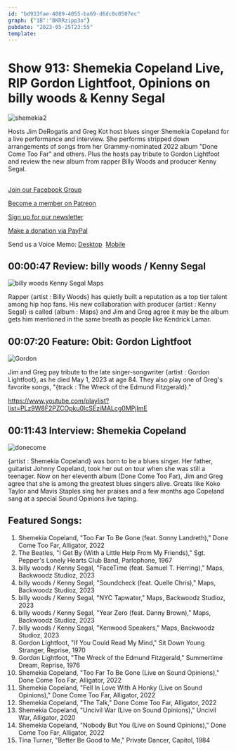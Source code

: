 ```yaml
---
id: "bd933fae-4089-4055-ba69-d6dc0c0507ec"
graph: {"1B":"BKRRzipp3o"}
pubdate: "2023-05-25T23:55"
template: 
---
```






# Show 913: Shemekia Copeland Live, RIP Gordon Lightfoot, Opinions on billy woods & Kenny Segal

![shemekia2](https://static.soundopinions.org/images/2023/shemekia-2.jpeg)

Hosts Jim DeRogatis and Greg Kot host blues singer Shemekia Copeland for a live performance and interview. She performs stripped down arrangements of songs from her Grammy-nominated 2022 album "Done Come Too Far" and others. Plus the hosts pay tribute to Gordon Lightfoot and review the new album from rapper Billy Woods and producer Kenny Segal. 



## 

[Join our Facebook Group](https://bit.ly/3sivr9T)

[Become a member on Patreon](https://bit.ly/3slWZvc)

[Sign up for our newsletter](https://bit.ly/3eEvRnG)

[Make a donation via PayPal](https://bit.ly/3dmt9lU)

Send us a Voice Memo: [Desktop](bit.ly/2RyD5Ah)  [Mobile](sayhi.chat/soundops)



## 00:00:47 Review: billy woods / Kenny Segal

![billy woods  Kenny Segal Maps](https://static.soundopinions.org/assets/913/1B12.jpg)

Rapper {artist : Billy Woods} has quietly built a reputation as a top tier talent among hip hop fans. His new collaboration with producer {artist : Kenny Segal} is called {album : Maps} and Jim and Greg agree it may be the album gets him mentioned in the same breath as people like Kendrick Lamar.



## 00:07:20 Feature: Obit: Gordon Lightfoot

![Gordon](https://static.soundopinions.org/images/2023/91nadffnixl-uf1000-1000-ql80.jpg)

Jim and Greg pay tribute to the late singer-songwriter {artist : Gordon Lightfoot}, as he died May 1, 2023 at age 84. They also play one of Greg's favorite songs, "{track : The Wreck of the Edmund Fitzgerald}."

https://www.youtube.com/playlist?list=PLz9W8F2PZCOpku0lcSEziMALcg0MPjImE



## 00:11:43 Interview: Shemekia Copeland

![donecome](https://static.soundopinions.org/images/2023/shemekia.jpeg)

{artist : Shemekia Copeland} was born to be a blues singer. Her father, guitarist Johnny Copeland, took her out on tour when she was still a teenager. Now on her eleventh album (Done Come Too Far), Jim and Greg agree that she is among the greatest blues singers alive. Greats like Koko Taylor and Mavis Staples sing her praises and a few months ago Copeland sang at a special Sound Opinions live taping.



## Featured Songs:

1. Shemekia Copeland, "Too Far To Be Gone (feat. Sonny Landreth)," Done Come Too Far, Alligator, 2022
2. The Beatles, "I Get By (With a Little Help From My Friends)," Sgt. Pepper's Lonely Hearts Club Band, Parlophone, 1967
3. billy woods / Kenny Segal, "FaceTime (feat. Samuel T. Herring)," Maps, Backwoodz Studioz, 2023
4. billy woods / Kenny Segal, "Soundcheck (feat. Quelle Chris)," Maps, Backwoodz Studioz, 2023
5. billy woods / Kenny Segal, "NYC Tapwater," Maps, Backwoodz Studioz, 2023
6. billy woods / Kenny Segal, "Year Zero (feat. Danny Brown)," Maps, Backwoodz Studioz, 2023
7. billy woods / Kenny Segal, "Kenwood Speakers," Maps, Backwoodz Studioz, 2023
8. Gordon Lightfoot, "If You Could Read My Mind," Sit Down Young Stranger, Reprise, 1970
9. Gordon Lightfoot, "The Wreck of the Edmund Fitzgerald," Summertime Dream, Reprise, 1976
10. Shemekia Copeland, "Too Far To Be Gone (Live on Sound Opinions)," Done Come Too Far, Alligator, 2022
11. Shemekia Copeland, "Fell In Love With A Honky (Live on Sound Opinions)," Done Come Too Far, Alligator, 2022
12. Shemekia Copeland, "The Talk," Done Come Too Far, Alligator, 2022
13. Shemekia Copeland, "Uncivil War (Live on Sound Opinions)," Uncivil War, Alligator, 2020
14. Shemekia Copeland, "Nobody But You (Live on Sound Opinions)," Done Come Too Far, Alligator, 2022
15. Tina Turner, "Better Be Good to Me," Private Dancer, Capitol, 1984